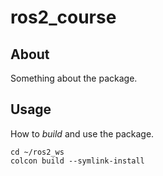 # ros2_course

## About

Something about the package.

## Usage

How to *build* and use the package.

    cd ~/ros2_ws
    colcon build --symlink-install

